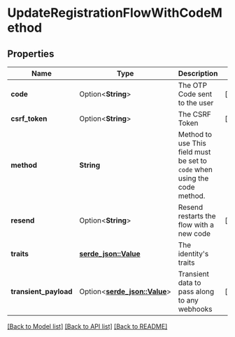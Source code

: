 # UpdateRegistrationFlowWithCodeMethod

## Properties

Name | Type | Description | Notes
------------ | ------------- | ------------- | -------------
**code** | Option<**String**> | The OTP Code sent to the user | [optional]
**csrf_token** | Option<**String**> | The CSRF Token | [optional]
**method** | **String** | Method to use  This field must be set to `code` when using the code method. | 
**resend** | Option<**String**> | Resend restarts the flow with a new code | [optional]
**traits** | [**serde_json::Value**](.md) | The identity's traits | 
**transient_payload** | Option<[**serde_json::Value**](.md)> | Transient data to pass along to any webhooks | [optional]

[[Back to Model list]](../README.md#documentation-for-models) [[Back to API list]](../README.md#documentation-for-api-endpoints) [[Back to README]](../README.md)


